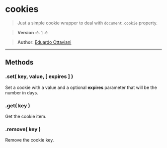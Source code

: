 # cookies

> Just a simple cookie wrapper to deal with `document.cookie` property.

>**Version** :`0.1.0`

>**Author**: [Eduardo Ottaviani](//github.com/Javiani)

---


## Methods

### .set( key, value, [ expires ] )

Set a cookie with a value and a optional **expires** parameter that will be the number in days.

### .get( key )

Get the cookie item.

### .remove( key )

Remove the cookie key.
